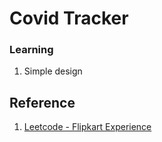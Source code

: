 # Covid Tracker

### Learning

1. Simple design

## Reference

1. [Leetcode - Flipkart Experience](https://leetcode.com/discuss/interview-question/1817210/FlipKart-or-Phone-or-Machine-Coding%3A-Covid-Tracker)
